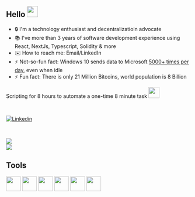 ## Hello <img src="https://c.tenor.com/SNL9_xhZl9oAAAAi/waving-hand-joypixels.gif" height="30px"/>

- 🔒 I'm a technology enthusiast and decentralizatioin advocate
- 📚 I've more than 3 years of software development experience using React, NextJs, Typescript, Solidity & more
- ✉️ How to reach me: Email/LinkedIn
- ⚡ Not-so-fun fact: Windows 10 sends data to Microsoft [5000+ times per day](https://thehackernews.com/2016/02/microsoft-windows10-privacy.html), even when idle
- ⚡ Fun fact: There is only 21 Million Bitcoins, world population is 8 Billion

Scripting for 8 hours to automate a one-time 8 minute task <img src="https://media.giphy.com/media/WUlplcMpOCEmTGBtBW/giphy.gif" width="30"/>

</br>

[![Linkedin](https://img.shields.io/badge/linkedin-smcclennon-26a0da?style=for-the-badge&logo=linkedin)](https://linkedin.com/in/antappansg)

</br>

<img src="https://github-readme-stats.vercel.app/api?username=qnxdev&include_all_commits=true&theme=github_dark&title_color=26a0da&icon_color=26a0da&hide_border=true&custom_title=Github%20Stats&show_icons=true"/>\
<img src="https://github-readme-stats.vercel.app/api/top-langs/?username=qnxdev&theme=github_dark&title_color=26a0da&hide_border=true&custom_title=Most%20Used%20Languages&layout=compact&langs_count=10&card_width=445"/>

## Tools
<a href="https://system76.com/"><img style="width: 40px;" src="https://simpleicons.org/icons/system76.svg"/></a>
<a href="https://brave.com/"><img style="width: 40px;" src="https://simpleicons.org/icons/brave.svg"/></a>
<a href="https://vscodium.com/"><img style="width: 40px;" src="https://simpleicons.org/icons/visualstudiocode.svg"/></a>
<a href="https://stackoverflow.com/"><img style="width: 40px;" src="https://simpleicons.org/icons/stackoverflow.svg"/></a>
<a href="https://bitcoin.org/"><img style="width: 40px;" src="https://simpleicons.org/icons/bitcoin.svg"/></a>
<a href="https://gimp.org/"><img style="width: 40px;" src="https://simpleicons.org/icons/gimp.svg"/></a>
